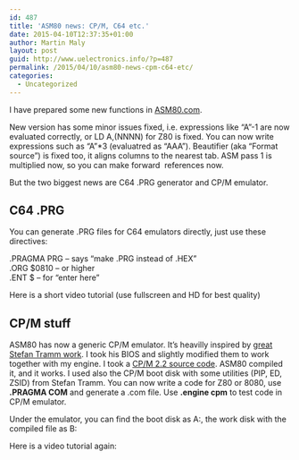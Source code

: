 ```yaml
---
id: 487
title: 'ASM80 news: CP/M, C64 etc.'
date: 2015-04-10T12:37:35+01:00
author: Martin Maly
layout: post
guid: http://www.uelectronics.info/?p=487
permalink: /2015/04/10/asm80-news-cpm-c64-etc/
categories:
  - Uncategorized
---
```

I have prepared some new functions in [ASM80.com](http://www.asm80.com).

<!--more-->

New version has some minor issues fixed, i.e. expressions like &#8220;A&#8221;-1 are now evaluated correctly, or LD A,(NNNN) for Z80 is fixed. You can now write expressions such as &#8220;A&#8221;*3 (evaluatred as &#8220;AAA&#8221;). Beautifier (aka &#8220;Format source&#8221;) is fixed too, it aligns columns to the nearest tab. ASM pass 1 is multiplied now, so you can make forward  references now.

But the two biggest news are C64 .PRG generator and CP/M emulator.

## C64 .PRG

You can generate .PRG files for C64 emulators directly, just use these directives:

.PRAGMA PRG &#8211; says &#8220;make .PRG instead of .HEX&#8221;  
.ORG $0810 &#8211; or higher  
.ENT $ &#8211; for &#8220;enter here&#8221;

Here is a short video tutorial (use fullscreen and HD for best quality)



## CP/M stuff

ASM80 has now a generic CP/M emulator. It&#8217;s heavilly inspired by [great Stefan Tramm work](http://www.tramm.li/i8080/). I took his BIOS and slightly modified them to work together with my engine. I took a [CP/M 2.2 source code](http://www.cpm.z80.de/source.html). ASM80 compiled it, and it works. I used also the CP/M boot disk with some utilities (PIP, ED, ZSID) from Stefan Tramm. You can now write a code for Z80 or 8080, use **.PRAGMA COM** and generate a .com file. Use **.engine cpm** to test code in CP/M emulator.

Under the emulator, you can find the boot disk as A:, the work disk with the compiled file as B:

Here is a video tutorial again: